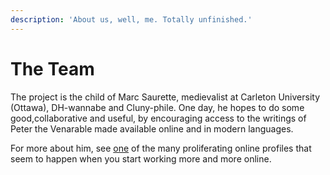 ```yaml
---
description: 'About us, well, me. Totally unfinished.'
---
```


# The Team

The project is the child of Marc Saurette, medievalist at Carleton University \(Ottawa\), DH-wannabe and Cluny-phile. One day, he hopes to do some good,collaborative and useful, by encouraging access to the writings of Peter the Venarable made available online and in modern languages. 

For more about him, see [one](https://hcommons.org/members/saurette/) of the many proliferating online profiles that seem to happen when you start working more and more online. 


